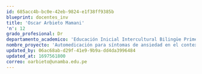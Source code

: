 ```yaml
---
id: 685acc4b-bc0e-42eb-9824-e1f38ff9385b
blueprint: docentes_inv
title: 'Oscar Arbieto Mamani'
'n': 12
grado_profesional: Dr
departamento_academico: 'Educación Inicial Intercultural Bilingüe Primera y Segunda Infancia'
nombre_proyecto: 'Automedicación para síntomas de ansiedad en el contexto de COVID-19, en usuarios que acuden a una farmacia en Los Olivos, Lima en 2021'
updated_by: 06ac68ab-d29f-41e9-9b9a-dd4da3996484
updated_at: 1697561800
correo: oarbieto@unamba.edu.pe
---
```

